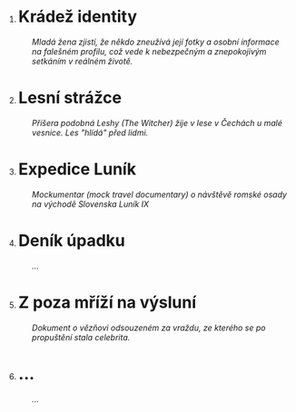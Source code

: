  <ol>
	 <li><h1>Krádež identity</h1>
		<ul>
			<i>Mladá žena zjistí, že někdo zneužívá její fotky a osobní informace na falešném profilu, což vede k nebezpečným a znepokojivým setkáním v reálném životě.</i>
		</ul>
	<li><h1>Lesní strážce</h1>
		<ul>
			<i>Příšera podobná Leshy (The Witcher) žije v lese v Čechách u malé vesnice. Les "hlídá" před lidmi.</i>
		</ul>
	<li><h1>Expedice Luník</h1>
		<ul>
			<i>Mockumentar (mock travel documentary) o návštěvě romské osady na východě Slovenska Luník IX</i>
		</ul>
	<li><h1>Deník úpadku</h1>
		<ul>
			<i>...</i>
		</ul>
	<li><h1>Z poza mříží na výsluní</h1>
		<ul>
			<i>Dokument o vězňovi odsouzeném za vraždu, ze kterého se po propuštění stala celebrita.</i>
		</ul>
	<li><h1>...</h1>
		<ul>
			<i>...</i>
		</ul>
</ol>
